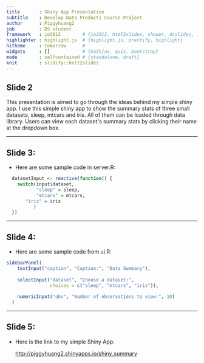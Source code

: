 ```yaml
---
title       : Shiny App Presentation
subtitle    : Develop Data Products Course Project
author      : Piggyhuang2
job         : DS student
framework   : io2012        # {io2012, html5slides, shower, dzslides, ...}
highlighter : highlight.js  # {highlight.js, prettify, highlight}
hitheme     : tomorrow      # 
widgets     : []            # {mathjax, quiz, bootstrap}
mode        : selfcontained # {standalone, draft}
knit        : slidify::knit2slides
---
```


## Slide 2

This presentation is aimed to go through the ideas behind my simple shiny app.
I use this simple shiny app to show the summary stats of three small datasets, 
sleep, mtcars and iris. All of them can be loaded through data library. Users can view 
each dataset's summary stats by clicking their name at the dropdown box.

---


## Slide 3:

* Here are some sample code in server.R:

```r
  datasetInput <- reactive(function() {
    switch(input$dataset,
           "sleep" = sleep,
           "mtcars" = mtcars,
  	   "iris" = iris
          )
  })
```

---

## Slide 4:
* Here are some sample code from ui.R:

```r
sidebarPanel(
    textInput("caption", "Caption:", "Data Summary"),
    
    selectInput("dataset", "Choose a dataset:", 
                choices = c("sleep", "mtcars", "iris")),
    
    numericInput("obs", "Number of observations to view:", 10)
  )
```

---

## Slide 5:

* Here is the link to my simple Shiny App:

  http://piggyhuang2.shinyapps.io/shiny_summary




